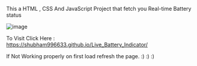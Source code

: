 This a HTML , CSS And JavaScript Project that fetch you Real-time Battery status

![image](https://user-images.githubusercontent.com/65014926/182369361-459c9943-8aac-4d70-b5c5-b4a5fa711820.png)




To  Visit Click Here : https://shubham996633.github.io/Live_Battery_Indicator/

If Not Working properly on first load refresh the page. :) :) :)
